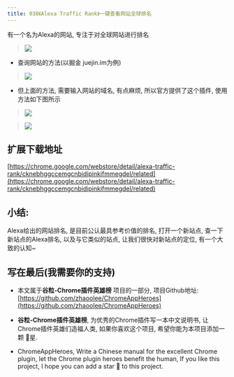 ```yaml
---
title: 038《Alexa Traffic Rank》一键查看网站全球排名
---
```

有一个名为Alexa的网站, 专注于对全球网站进行排名
> ![](https://v2fy.com/asset/038_alexa_traffic_rank/65e1ed735b3c49b6b0d65eea071001e2.png)

- 查询网站的方法(以掘金 juejin.im为例)

> ![](https://v2fy.com/asset/038_alexa_traffic_rank/1b25be1b6b594cd4ad2fd0058aad1c6f.gif)

- 但上面的方法, 需要输入网站的域名, 有点麻烦, 所以官方提供了这个插件, 使用方法如下图所示

> ![](https://v2fy.com/asset/038_alexa_traffic_rank/fdc2e22464d943429f0b296ba50f2cae.gif)

> ![](https://v2fy.com/asset/038_alexa_traffic_rank/035340d761ae4836aab0cd05156b974c.png)


## 扩展下载地址

[https://chrome.google.com/webstore/detail/alexa-traffic-rank/cknebhggccemgcnbidipinkifmmegdel/related](https://chrome.google.com/webstore/detail/alexa-traffic-rank/cknebhggccemgcnbidipinkifmmegdel/related)


## 小结:
Alexa给出的网站排名, 是目前公认最具参考价值的排名, 打开一个新站点, 查一下新站点的Alexa排名, 以及与它类似的站点, 让我们很快对新站点的定位, 有一个大致的认知~


## 写在最后(我需要你的支持)
- 本文属于**谷粒-Chrome插件英雄榜** 项目的一部分, 项目Github地址: [https://github.com/zhaoolee/ChromeAppHeroes](https://github.com/zhaoolee/ChromeAppHeroes)

- **谷粒-Chrome插件英雄榜**, 为优秀的Chrome插件写一本中文说明书, 让Chrome插件英雄们造福人类, 如果你喜欢这个项目, 希望你能为本项目添加一颗 🌟星.

- ChromeAppHeroes, Write a Chinese manual for the excellent Chrome plugin, let the Chrome plugin heroes benefit the human, If you like this project, I hope you can add a star 🌟 to this project.
